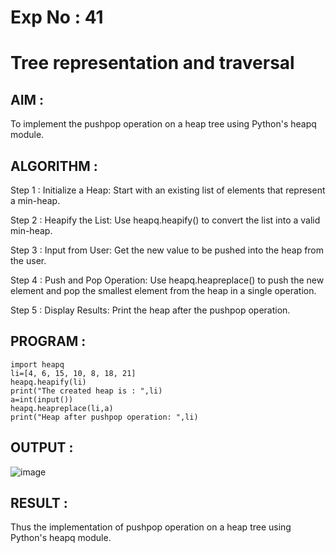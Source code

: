 # Exp No : 41 
# Tree representation and traversal 

## AIM :

To implement the pushpop operation on a heap tree using Python's heapq module.

## ALGORITHM :

Step 1 : Initialize a Heap: Start with an existing list of elements that represent a min-heap.

Step 2 : Heapify the List: Use heapq.heapify() to convert the list into a valid min-heap.

Step 3 : Input from User: Get the new value to be pushed into the heap from the user.

Step 4 : Push and Pop Operation: Use heapq.heapreplace() to push the new element and pop the smallest element from the heap in a single operation.

Step 5 : Display Results: Print the heap after the pushpop operation.

## PROGRAM : 

```
import heapq
li=[4, 6, 15, 10, 8, 18, 21]
heapq.heapify(li)
print("The created heap is : ",li)
a=int(input())
heapq.heapreplace(li,a)
print("Heap after pushpop operation: ",li)
```

## OUTPUT : 

![image](https://github.com/user-attachments/assets/7d0c536f-a085-4df2-bdee-676e593f312b)

## RESULT :

Thus the implementation of pushpop operation on a heap tree using Python's heapq module.
